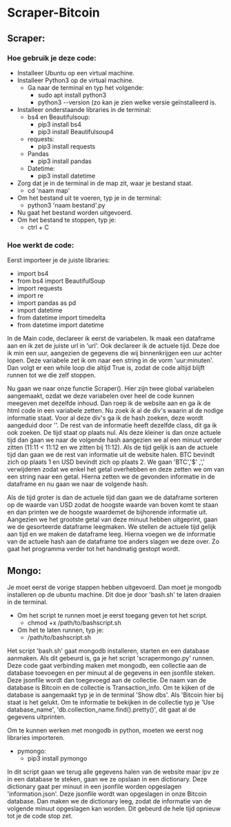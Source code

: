 # Scraper-Bitcoin
## Scraper:

### Hoe gebruik je deze code:
- Installeer Ubuntu op een virtual machine.
- Installeer Python3 op de virtual machine.
  - Ga naar de terminal en typ het volgende:
    - sudo apt install python3
    - python3 --version (zo kan je zien welke versie geïnstalleerd is.
- Installeer onderstaande libraries in de terminal:
  - bs4 en Beautifulsoup:
    - pip3 install bs4
    - pip3 install Beautifulsoup4
  - requests:
    - pip3 install requests
  - Pandas
    - pip3 install pandas
  - Datetime:
    - pip3 install datetime
 - Zorg dat je in de terminal in de map zit, waar je bestand staat.
    - cd 'naam map'
 - Om het bestand uit te voeren, typ je in de terminal:
    - python3 'naam bestand'.py
 - Nu gaat het bestand worden uitgevoerd.
 - Om het bestand te stoppen, typ je:
    -  ctrl + C

### Hoe werkt de code:
Eerst importeer je de juiste libraries:
  - import bs4
  - from bs4 import BeautifulSoup
  - import requests
  - import re
  - import pandas as pd
  - import datetime
  - from datetime import timedelta
  - from datetime import datetime

In de Main code, declareer ik eerst de variabelen. Ik maak een dataframe aan en ik zet de juiste url in 'url'. Ook declareer ik de actuele tijd. Deze doe ik min een uur, aangezien de gegevens die wij binnenkrijgen een uur achter lopen. Deze variabele zet ik om naar een string in de vorm 'uur:minuten'. Dan volgt er een while loop die altijd True is, zodat de code altijd blijft runnen tot we die zelf stoppen.

Nu gaan we naar onze functie Scraper(). Hier zijn twee global variabelen aangemaakt, ozdat we deze variabelen over heel de code kunnen meegeven met dezelfde inhoud. Dan roep ik de website aan en ga ik de html code in een variabele zetten. Nu zoek ik al de div's waarin al de nodige informatie staat. Voor al deze div's ga ik de hash zoeken, deze wordt aangeduid door '<a>'. De rest van de informatie heeft dezelfde class, dit ga ik ook zoeken. De tijd staat op plaats nul. Als deze kleiner is dan onze actuele tijd dan gaan we naar de volgende hash aangezien we al een minuut verder zitten (11:11 < 11:12 en we zitten bij 11:12). Als de tijd gelijk is aan de actuele tijd dan gaan we de rest van informatie uit de website halen. BTC bevindt zich op plaats 1 en USD bevindt zich op plaats 2. We gaan 'BTC','$' ,',' verwijderen zodat we enkel het getal overhebben en deze zetten we om van een string naar een getal. Hierna zetten we de gevonden informatie in de dataframe en nu gaan we naar de volgende hash.

Als de tijd groter is dan de actuele tijd dan gaan we de dataframe sorteren op de waarde van USD zodat de hoogste waarde van boven komt te staan en dan printen we de hoogste waardemet de bijhorende informatie uit. Aangezien we het grootste getal van deze minuut hebben uitgeprint, gaan we de gesorteerde dataframe leegmaken. We stellen de actuele tijd gelijk aan tijd en we maken de dataframe leeg. Hierna voegen we de informatie van de actuele hash aan de dataframe toe anders slagen we deze over. Zo gaat het programma verder tot het handmatig gestopt wordt.

## Mongo:

Je moet eerst de vorige stappen hebben uitgevoerd. Dan moet je mongodb installeren op de ubuntu machine. Dit doe je door 'bash.sh' te laten draaien in de terminal.
  - Om het script te runnen moet je eerst toegang geven tot het script.
    - chmod +x /path/to/bashscript.sh
  - Om het te laten runnen, typ je:
    - /path/to/bashscript.sh
  
Het script 'bash.sh' gaat mongodb installeren, starten en een database aanmaken. Als dit gebeurd is, ga je het script 'scrapermongo.py' runnen. Deze code gaat verbinding maken met mongodb, een collectie aan de database toevoegen en per minuut al de gegevens in een jsonfile steken. Deze jsonfile wordt dan toegevoegd aan de collectie. De naam van de database is Bitcoin en de collectie is Transaction_info. Om te kijken of de database is aangemaakt typ je in de terminal 'Show dbs'. Als 'Bitcoin hier bij staat is het gelukt. Om te informatie te bekijken in de collectie typ je 'Use database_name', 'db.collection_name.find().pretty()', dit gaat al de gegevens uitprinten.

Om te kunnen werken met mongodb in python, moeten we eerst nog libraries importeren.
  - pymongo:
    - pip3 install pymongo

In dit script gaan we terug alle gegevens halen van de website maar ipv ze in een database te steken, gaan we ze opslaan in een dictionary. Deze dictionary gaat per minuut in een jsonfile worden opgeslagen 'information.json'. Deze jsonfile wordt wan opgeslagen in onze Bitcoin database. Dan maken we de dictionary leeg, zodat de informatie van de volgende minuut opgeslagen kan worden. Dit gebeurd de hele tijd opnieuw tot je de code stop zet.

